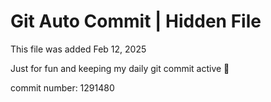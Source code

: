 # Git Auto Commit | Hidden File

This file was added Feb 12, 2025

Just for fun and keeping my daily git commit active 🤪

commit number: 1291480
